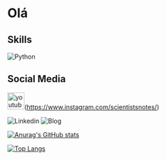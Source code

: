 # Olá

## Skills
![Python](https://img.shields.io/badge/Python-FFD43B?style=for-the-badge&logo=python&logoColor=blue)

## Social Media
<img src='https://img.shields.io/badge/Instagram-E4405F?style=for-the-badge&logo=instagram&logoColor=white' alt='youtube' height='38'>(https://www.instagram.com/scientistsnotes/)

![Linkedin](https://img.shields.io/badge/LinkedIn-0077B5?style=for-the-badge&logo=linkedin&logoColor=white) ![Blog](https://img.shields.io/badge/Blogger-FF5722?style=for-the-badge&logo=blogger&logoColor=white)





[![Anurag's GitHub stats](https://github-readme-stats.vercel.app/api?username=Wendelvsouza&show_icons=true&theme=radical)](https://github.com/anuraghazra/github-readme-stats)

[![Top Langs](https://github-readme-stats.vercel.app/api/top-langs/?username=Wendelvsouza&theme=radical)](https://github.com/anuraghazra/github-readme-stats)
